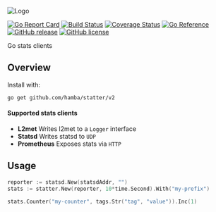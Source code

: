 ![Logo](http://svg.wiersma.co.za/hamba/project?title=statter&tag=Go%20stats%20clients)

[![Go Report Card](https://goreportcard.com/badge/github.com/hamba/statter)](https://goreportcard.com/report/github.com/hamba/statter)
[![Build Status](https://github.com/hamba/statter/actions/workflows/test.yml/badge.svg)](https://github.com/hamba/statter/actions)
[![Coverage Status](https://coveralls.io/repos/github/hamba/statter/badge.svg?branch=master)](https://coveralls.io/github/hamba/statter?branch=master)
[![Go Reference](https://pkg.go.dev/badge/github.com/hamba/statter/v2.svg)](https://pkg.go.dev/github.com/hamba/statter/v2)
[![GitHub release](https://img.shields.io/github/release/hamba/statter.svg)](https://github.com/hamba/statter/releases)
[![GitHub license](https://img.shields.io/badge/license-MIT-blue.svg)](https://raw.githubusercontent.com/hamba/statter/master/LICENSE)

Go stats clients

## Overview

Install with:

```shell
go get github.com/hamba/statter/v2
```

#### Supported stats clients
* **L2met** Writes l2met to a `Logger` interface
* **Statsd** Writes statsd to `UDP`
* **Prometheus** Exposes stats via `HTTP`

## Usage

```go
reporter := statsd.New(statsdAddr, "")
stats := statter.New(reporter, 10*time.Second).With("my-prefix")

stats.Counter("my-counter", tags.Str("tag", "value")).Inc(1)
```
